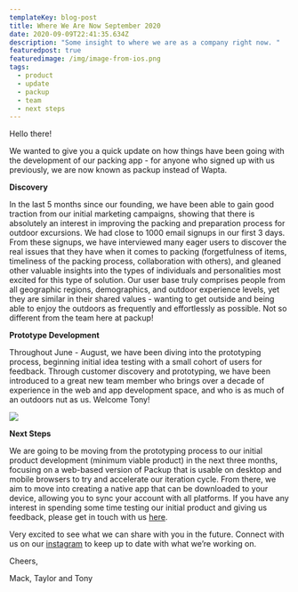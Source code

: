 ```yaml
---
templateKey: blog-post
title: Where We Are Now September 2020
date: 2020-09-09T22:41:35.634Z
description: "Some insight to where we are as a company right now. "
featuredpost: true
featuredimage: /img/image-from-ios.png
tags:
  - product
  - update
  - packup
  - team
  - next steps
---
```

Hello there!

We wanted to give you a quick update on how things have been going with the development of our packing app - for anyone who signed up with us previously, we are now known as packup instead of Wapta.

**Discovery**

In the last 5 months since our founding, we have been able to gain good traction from our initial marketing campaigns, showing that there is absolutely an interest in improving the packing and preparation process for outdoor excursions. We had close to 1000 email signups in our first 3 days. From these signups, we have interviewed many eager users to discover the real issues that they have when it comes to packing (forgetfulness of items, timeliness of the packing process, collaboration with others), and gleaned other valuable insights into the types of individuals and personalities most excited for this type of solution. Our user base truly comprises people from all geographic regions, demographics, and outdoor experience levels, yet they are similar in their shared values - wanting to get outside and being able to enjoy the outdoors as frequently and effortlessly as possible. Not so different from the team here at packup!

**Prototype Development**

Throughout June - August, we have been diving into the prototyping process, beginning initial idea testing with a small cohort of users for feedback. Through customer discovery and prototyping, we have been introduced to a great new team member who brings over a decade of experience in the web and app development space, and who is as much of an outdoors nut as us. Welcome Tony!



![](https://lh6.googleusercontent.com/cCcglyA4H9-RZdQZ__BKhiJBVPc41gceU4FEhItnQzqvuvivviUvx5YsYntrOE9oKyqF8JnRDP-__8nYg0zPR3-64G1F1nMM6N2UvsSQiaxDDtLpk82RJc5nUf7mZcuyq9B5fJtZ)

**Next Steps**

We are going to be moving from the prototyping process to our initial product development (minimum viable product) in the next three months, focusing on a web-based version of Packup that is usable on desktop and mobile browsers to try and accelerate our iteration cycle. From there, we aim to move into creating a native app that can be downloaded to your device, allowing you to sync your account with all platforms. If you have any interest in spending some time testing our initial product and giving us feedback, please get in touch with us [here](https://getpackup.com/contact). 

Very excited to see what we can share with you in the future. Connect with us on our [instagram](instagram.com/getpackup) to keep up to date with what we’re working on.

Cheers,

Mack, Taylor and Tony